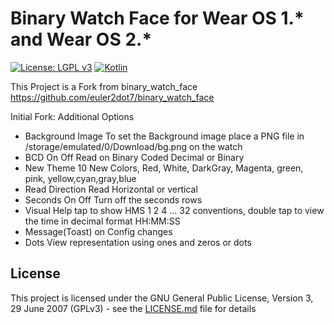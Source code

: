 #  Binary Watch Face for Wear OS 1.\* and Wear OS 2.\*
[![License: LGPL v3](https://img.shields.io/badge/License-LGPL%20v3-blue.svg)](https://www.gnu.org/licenses/lgpl-3.0)
[![Kotlin](https://img.shields.io/badge/style-1.3.10-green.svg?style=flat&label=Kotlin)](https://kotlinlang.org) 

This Project is a Fork from binary_watch_face
https://github.com/euler2dot7/binary_watch_face

Initial Fork:
Additional Options

* Background Image
        To set the Background image place a PNG file in /storage/emulated/0/Download/bg.png on the watch
* BCD On Off
        Read on Binary Coded Decimal or Binary
* New Theme
        10 New Colors, Red, White, DarkGray, Magenta, green, pink, yellow,cyan,gray,blue
* Read Direction
        Read Horizontal or vertical
* Seconds On Off
        Turn off the seconds rows
* Visual Help
        tap to show HMS 1 2 4 ... 32 conventions, double tap to view the time in decimal format HH:MM:SS
* Message(Toast) on Config changes
* Dots
        View representation using ones and zeros or dots


## License
This project is licensed under the GNU General Public License, Version 3, 29 June 2007 (GPLv3) - see the [LICENSE.md](LICENSE.md) file for details
